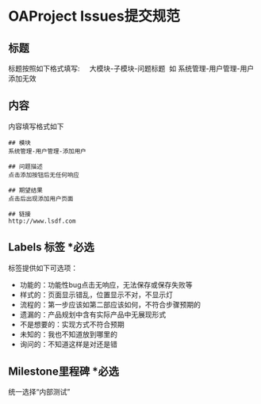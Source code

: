 # OAProject Issues提交规范

## 标题
标题按照如下格式填写:       
大模块-子模块-问题标题  如 系统管理-用户管理-用户添加无效

## 内容
内容填写格式如下    
````
## 模块
系统管理-用户管理-添加用户

## 问题描述
点击添加按钮后无任何响应

## 期望结果
点击后出现添加用户页面

## 链接
http://www.lsdf.com
````

## Labels 标签 *必选
标签提供如下可选项：
- 功能的：功能性bug点击无响应，无法保存或保存失败等
- 样式的：页面显示错乱，位置显示不对，不显示灯
- 流程的：第一步应该如第二部应该如何，不符合步骤预期的
- 遗漏的：产品规划中含有实际产品中无展现形式
- 不是想要的：实现方式不符合预期
- 未知的：我也不知道放到哪里的
- 询问的：不知道这样是对还是错

## Milestone里程碑 *必选
统一选择“内部测试”

